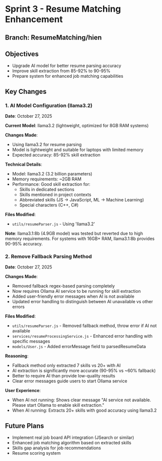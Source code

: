 # Sprint 3 - Resume Matching Enhancement

## Branch: ResumeMatching/hien

## Objectives
- Upgrade AI model for better resume parsing accuracy
- Improve skill extraction from 85-92% to 90-95%
- Prepare system for enhanced job matching capabilities

## Key Changes

### 1. AI Model Configuration (llama3.2)
**Date**: October 27, 2025

**Current Model**: llama3.2 (lightweight, optimized for 8GB RAM systems)

**Changes Made**:
- Using llama3.2 for resume parsing
- Model is lightweight and suitable for laptops with limited memory
- Expected accuracy: 85-92% skill extraction

**Technical Details**:
- Model: llama3.2 (3.2 billion parameters)
- Memory requirements: ~2GB RAM
- Performance: Good skill extraction for:
  - Skills in dedicated sections
  - Skills mentioned in project contexts
  - Abbreviated skills (JS → JavaScript, ML → Machine Learning)
  - Special characters (C++, C#)

**Files Modified**:
- `utils/resumeParser.js` - Using 'llama3.2'

**Note**: llama3.1:8b (4.9GB model) was tested but reverted due to high memory requirements. For systems with 16GB+ RAM, llama3.1:8b provides 90-95% accuracy.

### 2. Remove Fallback Parsing Method
**Date**: October 27, 2025

**Changes Made**:
- Removed fallback regex-based parsing completely
- Now requires Ollama AI service to be running for skill extraction
- Added user-friendly error messages when AI is not available
- Updated error handling to distinguish between AI unavailable vs other errors

**Files Modified**:
- `utils/resumeParser.js` - Removed fallback method, throw error if AI not available
- `services/resumeProcessingService.js` - Enhanced error handling with specific messages
- `models/User.js` - Added errorMessage field to parsedResumeData

**Reasoning**:
- Fallback method only extracted 7 skills vs 20+ with AI
- AI extraction is significantly more accurate (90-95% vs ~60% fallback)
- Better to require AI than provide low-quality results
- Clear error messages guide users to start Ollama service

**User Experience**:
- When AI not running: Shows clear message "AI service not available. Please start Ollama to enable skill extraction."
- When AI running: Extracts 20+ skills with good accuracy using llama3.2

## Future Plans
- Implement real job board API integration (JSearch or similar)
- Enhanced job matching algorithm based on extracted skills
- Skills gap analysis for job recommendations
- Resume scoring system
